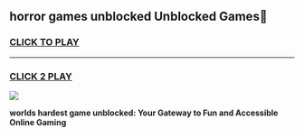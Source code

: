 
## horror games unblocked Unblocked Games👋
<h3>
<a href="https://premium.freeplayer.one?title=horror_games_unblocked&ref=16F">CLICK TO PLAY</a></h3>
<hr>

<h3>
<a href="https://premium.freeplayer.one?title=horror_games_unblocked&ref=16F">CLICK 2 PLAY</a>
  
</h3>

<a href="https://premium.freeplayer.one?title=horror_games_unblocked&ref=16F/"><img src="https://clearcache.store/games.png"></a>


**worlds hardest game unblocked: Your Gateway to Fun and Accessible Online Gaming**

